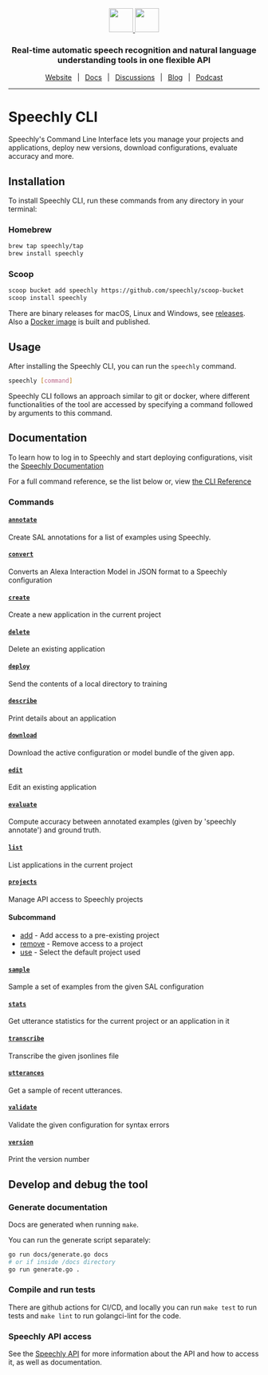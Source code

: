 <div align="center" markdown="1">
<a href="https://www.speechly.com/#gh-light-mode-only">
   <img src="https://d33wubrfki0l68.cloudfront.net/f15fc952956e1952d6bd23661b7a7ee6b775faaa/c1b30/img/speechly-logo-duo-black.svg" height="48" />
</a>
<a href="https://www.speechly.com/#gh-dark-mode-only">
   <img src="https://d33wubrfki0l68.cloudfront.net/5622420d87a4aad61e39418e6be5024c56d4cd1d/94452/img/speechly-logo-duo-white.svg" height="48" />
</a>

### Real-time automatic speech recognition and natural language understanding tools in one flexible API

[Website](https://www.speechly.com/)
&ensp;|&ensp;
[Docs](https://docs.speechly.com/)
&ensp;|&ensp;
[Discussions](https://github.com/speechly/speechly/discussions)
&ensp;|&ensp;
[Blog](https://www.speechly.com/blog/)
&ensp;|&ensp;
[Podcast](https://anchor.fm/the-speechly-podcast)

---
</div>

# Speechly CLI

Speechly's Command Line Interface lets you manage your projects and applications, deploy new versions, download configurations, evaluate accuracy and more.

## Installation

To install Speechly CLI, run these commands from any directory in your terminal:

### Homebrew

```bash
brew tap speechly/tap
brew install speechly
```

### Scoop

```bash
scoop bucket add speechly https://github.com/speechly/scoop-bucket
scoop install speechly
```

There are binary releases for macOS, Linux and Windows, see [releases](https://github.com/speechly/cli/releases). Also a [Docker image](https://hub.docker.com/repository/docker/speechly/cli) is built and published.

## Usage

After installing the Speechly CLI, you can run the `speechly` command.

```bash
speechly [command]
```

Speechly CLI follows an approach similar to git or docker, where different functionalities of the tool are accessed by specifying a command followed by arguments to this command.


## Documentation

To learn how to log in to Speechly and start deploying configurations, visit the [Speechly Documentation](https://docs.speechly.com/dev-tools/command-line-tool/)

For a full command reference, se the list below or, view [the CLI Reference](docs)

### Commands

#### [`annotate`](docs/annotate.md)
Create SAL annotations for a list of examples using Speechly.

#### [`convert`](docs/convert.md)
Converts an Alexa Interaction Model in JSON format to a Speechly configuration

#### [`create`](docs/create.md)
Create a new application in the current project

#### [`delete`](docs/delete.md)
Delete an existing application

#### [`deploy`](docs/deploy.md)
Send the contents of a local directory to training

#### [`describe`](docs/describe.md)
Print details about an application

#### [`download`](docs/speechly_download.md)
Download the active configuration or model bundle of the given app.

#### [`edit`](docs/edit.md)
Edit an existing application

#### [`evaluate`](docs/evaluate.md)
Compute accuracy between annotated examples (given by 'speechly annotate') and ground truth.

#### [`list`](docs/list.md)
List applications in the current project

#### [`projects`](docs/projects.md)
Manage API access to Speechly projects

#### Subcommand

- [add](docs/projects_add.md) - Add access to a pre-existing project
- [remove](docs/projects_remove.md) - Remove access to a project
- [use](docs/projects_use.md) - Select the default project used

#### [`sample`](docs/sample.md)
Sample a set of examples from the given SAL configuration

#### [`stats`](docs/stats.md)
Get utterance statistics for the current project or an application in it

#### [`transcribe`](docs/transcribe.md)
Transcribe the given jsonlines file

#### [`utterances`](docs/utterances.md)
Get a sample of recent utterances.

#### [`validate`](docs/validate.md)
Validate the given configuration for syntax errors

#### [`version`](docs/version.md)
Print the version number

## Develop and debug the tool

### Generate documentation

Docs are generated when running `make`. 

You can run the generate script separately:

```bash
go run docs/generate.go docs
# or if inside /docs directory
go run generate.go .
```

### Compile and run tests

There are github actions for CI/CD, and locally you can run `make test` to run tests and `make lint` to run golangci-lint for the code.

### Speechly API access

See the [Speechly API](https://github.com/speechly/api) for more information about the API and how to access it, as well as documentation.

